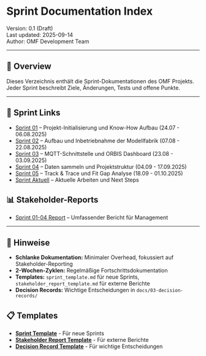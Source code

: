 # Sprint Documentation Index

Version: 0.1 (Draft)  
Last updated: 2025-09-14  
Author: OMF Development Team  

---

## 📑 Overview
Dieses Verzeichnis enthält die Sprint-Dokumentationen des OMF Projekts.  
Jeder Sprint beschreibt Ziele, Änderungen, Tests und offene Punkte.

---

## 🔗 Sprint Links
- [Sprint 01](sprint_01.md) – Projekt-Initialisierung und Know-How Aufbau (24.07 - 06.08.2025)
- [Sprint 02](sprint_02.md) – Aufbau und Inbetriebnahme der Modellfabrik (07.08 - 22.08.2025)
- [Sprint 03](sprint_03.md) – MQTT-Schnittstelle und ORBIS Dashboard (23.08 - 03.09.2025)
- [Sprint 04](sprint_04.md) – Daten sammeln und Projektstruktur (04.09 - 17.09.2025)
- [Sprint 05](sprint_05.md) – Track & Trace und Fit Gap Analyse (18.09 - 01.10.2025)
- [Sprint Aktuell](sprint_aktuell.md) – Aktuelle Arbeiten und Next Steps

## 📊 Stakeholder-Reports
- [Sprint 01-04 Report](stakeholder_report_sprints_01-04.md) – Umfassender Bericht für Management

---

## 📌 Hinweise
- **Schlanke Dokumentation:** Minimaler Overhead, fokussiert auf Stakeholder-Reporting
- **2-Wochen-Zyklen:** Regelmäßige Fortschrittsdokumentation
- **Templates:** `sprint_template.md` für neue Sprints, `stakeholder_report_template.md` für externe Berichte
- **Decision Records:** Wichtige Entscheidungen in `docs/03-decision-records/`

## 📋 Templates
- **[Sprint Template](sprint_template.md)** - Für neue Sprints
- **[Stakeholder Report Template](stakeholder_report_template.md)** - Für externe Berichte
- **[Decision Record Template](../03-decision-records/decision_template.md)** - Für wichtige Entscheidungen
